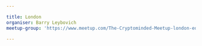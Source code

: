 ```yaml
---

title: London
organiser: Barry Leybovich
meetup-group: 'https://www.meetup.com/The-Cryptominded-Meetup-london-edition/'

---
```



